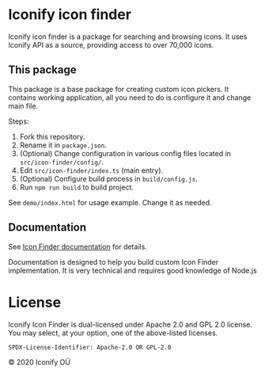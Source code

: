 # Iconify icon finder

Iconify icon finder is a package for searching and browsing icons. It uses Iconify API as a source, providing access to over 70,000 icons.

## This package

This package is a base package for creating custom icon pickers. It contains working application, all you need to do is configure it and change main file.

Steps:

1. Fork this repository.
2. Rename it in `package.json`.
3. (Optional) Change configuration in various config files located in `src/icon-finder/config/`.
4. Edit `src/icon-finder/index.ts` (main entry).
5. (Optional) Configure build process in `build/config.js`.
6. Run `npm run build` to build project.

See `demo/index.html` for usage example. Change it as needed.

## Documentation

See [Icon Finder documentation](https://docs.iconify.design/icon-finder/packages/) for details.

Documentation is designed to help you build custom Icon Finder implementation. It is very technical and requires good knowledge of Node.js

# License

Iconify Icon Finder is dual-licensed under Apache 2.0 and GPL 2.0 license. You may select, at your option, one of the above-listed licenses.

`SPDX-License-Identifier: Apache-2.0 OR GPL-2.0`

© 2020 Iconify OÜ
